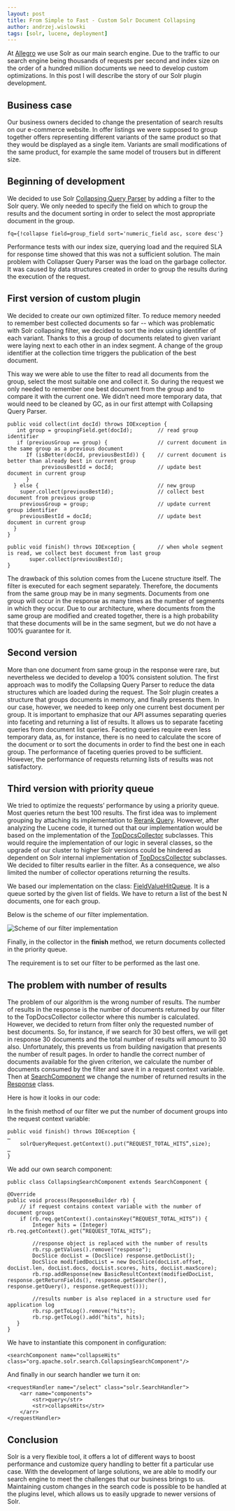 ```yaml
---
layout: post
title: From Simple to Fast - Custom Solr Document Collapsing
author: andrzej.wislowski
tags: [solr, lucene, deployment]
---
```


At [Allegro](/about-us/) we use Solr as our main search engine. Due to the traffic to our search engine being thousands of requests 
per second and index size on the order of a hundred million documents we need to develop custom optimizations. In this post I will 
describe the story of our Solr plugin development.

## Business case

Our business owners decided to change the presentation of search results on our e-commerce website. In offer listings we were supposed 
to group together offers representing different variants of the same product so that they would be displayed as a single item. Variants 
are small modifications of the same product, for example the same model of trousers but in different size.

## Beginning of development

We decided to use Solr [Collapsing Query Parser](https://lucene.apache.org/solr/guide/7_4/collapse-and-expand-results.html) 
by adding a filter to the Solr query.  We only needed to specify the field on which to group the results and the 
document sorting in order to select the most appropriate document in the group.

```
fq={!collapse field=group_field sort='numeric_field asc, score desc'}
```

Performance tests with our index size, querying load and the required SLA for response time showed that this was not a sufficient 
solution. The main problem with Collapser Query Parser was the load on the garbage collector. It was caused by data 
structures created in order to group the results during the execution of the request.

## First version of custom plugin

We decided to create our own optimized filter. To reduce memory needed to remember best collected documents so far -- which was 
problematic with Solr collapsing filter, we decided to sort the index using identifier of each variant. Thanks to this a group 
of documents related to given variant were laying next to each other in an index segment. A change of the group identifier at 
the collection time triggers the publication of the best document. 

This way we were able to use the filter to read all documents from the group, select the most suitable one and collect it. So 
during the request we only needed to remember one best document from the group and to compare it with the current one. We didn’t need 
more temporary data, that would need to be cleaned by GC, as in our first attempt with Collapsing Query Parser.

```
public void collect(int docId) throws IOException {
   int group = groupingField.get(docId);        // read group identifier
   if (previousGroup == group) {                // current document in the same group as a previous document
      If (isBetter(docId, previousBestId)) {    // current document is better than already best in current group
           previousBestId = docId;              // update best document in current group
      }
  } else {                                      // new group
    super.collect(previousBestId);              // collect best document from previous group
    previousGroup = group;                      // update current group identifier
    previousBestId = docId;                     // update best document in current group
  }
}

public void finish() throws IOException {       // when whole segment is read, we collect best document from last group
       super.collect(previousBestId);
}

```

The drawback of this solution comes from the Lucene structure itself.  The filter is executed for each segment separately. 
Therefore, the documents from the same group may be in many segments. Documents from one group will occur in the response as many times as 
the number of segments in which they occur. Due to our architecture, where documents from the same group are modified and created 
together, there is a high probability that these documents will be in the same segment, but we do not have a 100% guarantee for it.

## Second version

More than one document from same group in the response were rare, but nevertheless we decided to develop a 100% consistent solution. 
The first approach was to modify the Collapsing Query Parser to reduce the data structures which are loaded during the request. 
The Solr plugin creates a structure that groups documents in memory, and finally presents them. In our case, however, we needed 
to keep only one current best document per group. It is important to emphasize that our API assumes separating queries into faceting 
and returning a list of results. It allows us to separate faceting queries from document list queries. 
Faceting queries require even less temporary data, as, for instance, there is no need to calculate the score of the document or to sort the 
documents in order to find the best one in each group. The performance of faceting queries proved to be sufficient. However, 
the performance of requests returning lists of results was not satisfactory.

## Third version with priority queue

We tried to optimize the requests’ performance by using a priority queue. Most queries return the best 100 results. The first idea 
was to implement grouping by attaching its implementation to [Rerank Query](https://lucene.apache.org/solr/guide/7_4/query-re-ranking.html). 
However, after analyzing the Lucene code, it turned out that our implementation would be based on the implementation of the 
[TopDocsCollector](https://github.com/apache/lucene-solr/blob/master/lucene/core/src/java/org/apache/lucene/search/TopDocsCollector.java) 
subclasses. This would require the implementation of our logic in several classes, so the upgrade of our cluster to higher Solr versions could 
be hindered as dependent on Solr internal implementation of 
[TopDocsCollector](https://github.com/apache/lucene-solr/blob/master/lucene/core/src/java/org/apache/lucene/search/TopDocsCollector.java) subclasses. 
We decided to filter results earlier in the filter. As a consequence, we also limited the number of collector operations returning the results.

We based our implementation on the class: 
[FieldValueHitQueue](https://github.com/apache/lucene-solr/blob/master/lucene/core/src/java/org/apache/lucene/search/FieldValueHitQueue.java). 
It is a queue sorted by the given list of fields. We have to return a list of the best N documents, one for each group.

Below is the scheme of our filter implementation.

![Scheme of our filter implementation](/img/articles/2018-09-17-custom-solr-collapsing-plugin-development/algorithm.png)

Finally, in the collector in the **finish** method, we return documents collected in the priority queue.

The requirement is to set our filter to be performed as the last one.

## The problem with number of results

The problem of our algorithm is the wrong number of results. The number of results in the response is the number of documents 
returned by our filter to the TopDocsCollector collector  where this number is calculated. However, we decided to return from 
filter only the requested number of best documents. So, for instance, if we search for 30 best offers, we will get in response 
30 documents and the total number of results will amount to 30 also. Unfortunately, this prevents us from building navigation 
that presents the number of result pages. In order to handle the correct number of documents available for the given criterion, 
we calculate the number of documents consumed by the filter and save it in a request context variable. Then at 
[SearchComponent](https://github.com/apache/lucene-solr/blob/master/solr/core/src/java/org/apache/solr/handler/component/SearchComponent.java) 
we change the number of returned results in the 
[Response](https://github.com/apache/lucene-solr/blob/master/solr/core/src/java/org/apache/solr/response/SolrQueryResponse.java) class.

Here is how it looks in our code:

In the finish method of our filter we put the number of document groups into the request context variable:
```
public void finish() throws IOException {
…
    solrQueryRequest.getContext().put(“REQUEST_TOTAL_HITS”,size);
…
}
```
We add our own search component:
```
public class CollapsingSearchComponent extends SearchComponent {

@Override
public void process(ResponseBuilder rb) {
    // if request contains context variable with the number of document groups
    if (rb.req.getContext().containsKey(“REQUEST_TOTAL_HITS”)) {
        Integer hits = (Integer) rb.req.getContext().get(“REQUEST_TOTAL_HITS”);

        //response object is replaced with the number of results
        rb.rsp.getValues().remove("response");
        DocSlice docList = (DocSlice) response.getDocList();
        DocSlice modifiedDocList = new DocSlice(docList.offset, docList.len, docList.docs, docList.scores, hits, docList.maxScore);
        rb.rsp.addResponse(new BasicResultContext(modifiedDocList, response.getReturnFields(), response.getSearcher(), response.getQuery(), response.getRequest()));
    
        //results number is also replaced in a structure used for application log
        rb.rsp.getToLog().remove("hits");
        rb.rsp.getToLog().add("hits", hits);
   }
}

```

We have to instantiate this component in configuration:
```
<searchComponent name="collapseHits" class="org.apache.solr.search.CollapsingSearchComponent"/>
```

And finally in our search handler we turn it on:
```
<requestHandler name="/select" class="solr.SearchHandler">
	<arr name="components">
		<str>query</str>
		<str>collapseHits</str>
	</arr>
</requestHandler>
```

## Conclusion

Solr is a very flexible tool, it offers a lot of different ways to boost performance and customize query handling to better 
fit a particular use case. With the development of large solutions, we are able to modify our search engine to meet the 
challenges that our business brings to us. Maintaining custom changes in the search code is possible to be handled at 
the plugins level, which allows us to easily upgrade to newer versions of Solr.

